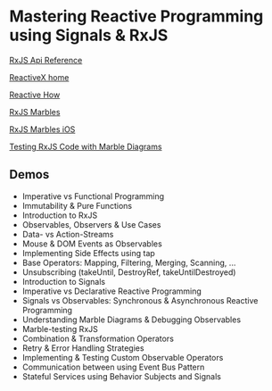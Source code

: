 # Mastering Reactive Programming using Signals & RxJS

[RxJS Api Reference](https://rxjs-dev.firebaseapp.com/api)

[ReactiveX home](http://reactivex.io/)

[Reactive How](https://reactive.how/)

[RxJS Marbles](https://rxmarbles.com/)

[RxJS Marbles iOS](https://apps.apple.com/us/app/rxmarbles/id1087272442)

[Testing RxJS Code with Marble Diagrams](https://rxjs.dev/guide/testing/marble-testing)

## Demos

- Imperative vs Functional Programming
- Immutability & Pure Functions
- Introduction to RxJS
- Observables, Observers & Use Cases
- Data- vs Action-Streams
- Mouse & DOM Events as Observables
- Implementing Side Effects using tap
- Base Operators: Mapping, Filtering, Merging, Scanning, ...
- Unsubscribing (takeUntil, DestroyRef, takeUntilDestroyed)
- Introduction to Signals
- Imperative vs Declarative Reactive Programming
- Signals vs Observables: Synchronous  & Asynchronous Reactive Programming
- Understanding Marble Diagrams & Debugging Observables
- Marble-testing RxJS
- Combination & Transformation Operators
- Retry & Error Handling Strategies
- Implementing & Testing Custom Observable Operators
- Communication between using Event Bus Pattern
- Stateful Services using Behavior Subjects and Signals